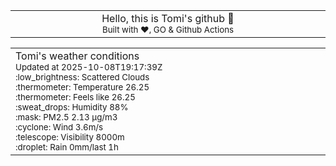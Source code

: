 
<div align="center">
<table>
<tbody>
<td align="center">
<img width="2000" height="0"><br>
Hello, this is Tomi's github 👋<br>
<sup>Built with ❤️, GO & Github Actions</sup><br>
<img width="2000" height="0">
</td>
</tbody>
</table>
</div>
<table>
<tbody>
<td align="left">
<img width="2000" height="0"><br>
Tomi's weather conditions<br>
<sup>Updated at 2025-10-08T19:17:39Z</sup><br>
<sup>:low_brightness: Scattered Clouds</sup><br>
<sup>:thermometer: Temperature 26.25 </sup><br>
<sup>:thermometer: Feels like 26.25</sup><br>
<sup>:sweat_drops: Humidity 88%</sup><br>
<sup>:mask: PM2.5 2.13 μg/m3</sup><br>
<sup>:cyclone: Wind 3.6m/s </sup><br>
<sup>:telescope: Visibility 8000m </sup><br>
<sup>:droplet: Rain 0mm/last 1h </sup><br>
<img width="2000" height="0">
</td>
<td align="left">
<img width="2000" height="0"><br>
<br>
<img width="2000" height="0">
</td>
</tbody>
</table>
</div>
    